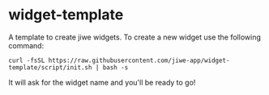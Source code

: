 # widget-template
A template to create jiwe widgets.
To create a new widget use the following command:

`curl -fsSL https://raw.githubusercontent.com/jiwe-app/widget-template/script/init.sh | bash -s`

It will ask for the widget name and you'll be ready to go!
